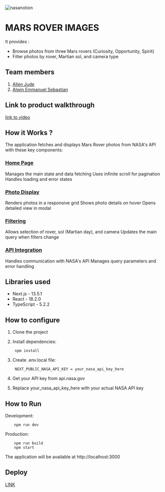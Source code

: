 ![nasanotion](https://github.com/user-attachments/assets/f5e65cb8-48c0-4dc0-b757-bf3569f32d2f)

# MARS ROVER IMAGES
It provides :
* Browse photos from three Mars rovers (Curiosity, Opportunity, Spirit)
* Filter photos by rover, Martian sol, and camera type


## Team members
1. [Allen Jude](https://github.com/Ajallen14)
2. [Alwin Emmanuel Sebastian](https://github.com/Alwin42)

## Link to product walkthrough
[link to video](https://drive.google.com/file/d/15ePFjuRMV93CruUL-klgsPrVkBCO3tiY/view?usp=sharing)

## How it Works ?

The application fetches and displays Mars Rover photos from NASA's API with these key components:

### [Home Page](https://github.com/Ajallen14/NASA-api-Saturday-Hacknight-/blob/main/app/page.tsx)
Manages the main state and data fetching
Uses infinite scroll for pagination
Handles loading and error states

### [Photo Display](https://github.com/Ajallen14/NASA-api-Saturday-Hacknight-/blob/main/components/PhotoGrid.tsx)
Renders photos in a responsive grid
Shows photo details on hover
Opens detailed view in modal

### [Filtering](https://github.com/Ajallen14/NASA-api-Saturday-Hacknight-/blob/main/components/Filters.tsx)
Allows selection of rover, sol (Martian day), and camera
Updates the main query when filters change

### [API Integration](https://github.com/Ajallen14/NASA-api-Saturday-Hacknight-/blob/main/lib/api.ts)
Handles communication with NASA's API
Manages query parameters and error handling

## Libraries used

- Next.js - 13.5.1
- React - 18.2.0
- TypeScript - 5.2.2


## How to configure
1. Clone the project
2. Install dependencies:

        npm install

3. Create .env.local file:

        NEXT_PUBLIC_NASA_API_KEY = your_nasa_api_key_here

4. Get your API key from api.nasa.gov
5. Replace your_nasa_api_key_here with your actual NASA API key

## How to Run
Development:

        npm run dev

Production:
    
        npm run build
        npm start
The application will be available at http://localhost:3000

## Deploy
[LINK](https://nasa-api-saturday-hacknight-pm76.vercel.app/)